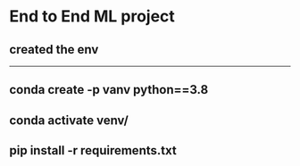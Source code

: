 # End to End ML project 
## created the env
------
conda create -p vanv python==3.8
------
conda activate venv/
------
pip install -r requirements.txt 
-----